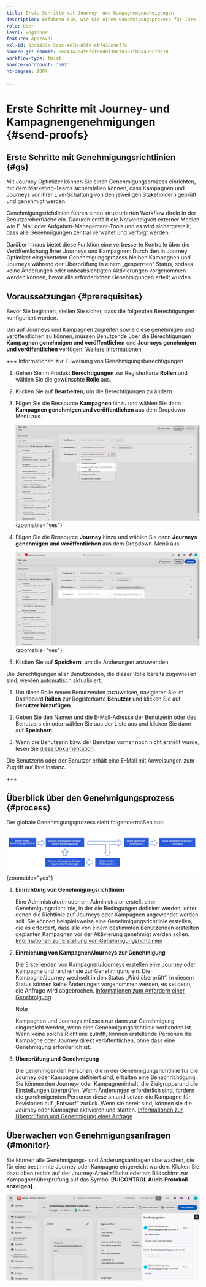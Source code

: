 ```yaml
---
title: Erste Schritte mit Journey- und Kampagnengenehmigungen
description: Erfahren Sie, wie Sie einen Genehmigungsprozess für Ihre Journeys und Kampagnen einrichten.
role: User
level: Beginner
feature: Approval
exl-id: 92d1439e-5cac-4e7d-85f8-ebf432e9ef7c
source-git-commit: 0ec43a204f5fcf0bddf38cfd381f0ea496c7de70
workflow-type: tm+mt
source-wordcount: '561'
ht-degree: 100%

---
```


# Erste Schritte mit Journey- und Kampagnengenehmigungen {#send-proofs}

## Erste Schritte mit Genehmigungsrichtlinien {#gs}

Mit Journey Optimizer können Sie einen Genehmigungsprozess einrichten, mit dem Marketing-Teams sicherstellen können, dass Kampagnen und Journeys vor ihrer Live-Schaltung von den jeweiligen Stakeholdern geprüft und genehmigt werden.

Genehmigungsrichtlinien führen einen strukturierten Workflow direkt in der Benutzeroberfläche ein. Dadurch entfällt die Notwendigkeit externer Medien wie E-Mail oder Aufgaben-Management-Tools und es wird sichergestellt, dass alle Genehmigungen zentral verwaltet und verfolgt werden.

Darüber hinaus bietet diese Funktion eine verbesserte Kontrolle über die Veröffentlichung Ihrer Journeys und Kampagnen: Durch den in Journey Optimizer eingebetteten Genehmigungsprozess bleiben Kampagnen und Journeys während der Überprüfung in einem „gesperrten“ Status, sodass keine Änderungen oder unbeabsichtigten Aktivierungen vorgenommen werden können, bevor alle erforderlichen Genehmigungen erteilt wurden.

## Voraussetzungen {#prerequisites}

Bevor Sie beginnen, stellen Sie sicher, dass die folgenden Berechtigungen konfiguriert wurden.

Um auf Journeys und Kampagnen zugreifen sowie diese genehmigen und veröffentlichen zu können, müssen Benutzende über die Berechtigungen **Kampagnen genehmigen und veröffentlichen** und **Journeys genehmigen und veröffentlichen** verfügen. [Weitere Informationen](../administration/permissions.md)

+++  Informationen zur Zuweisung von Genehmigungsberechtigungen

1. Gehen Sie im Produkt **Berechtigungen** zur Registerkarte **Rollen** und wählen Sie die gewünschte **Rolle** aus.

1. Klicken Sie auf **Bearbeiten**, um die Berechtigungen zu ändern.

1. Fügen Sie die Ressource **Kampagnen** hinzu und wählen Sie dann **Kampagnen genehmigen und veröffentlichen** aus dem Dropdown-Menü aus.

   ![](assets/permissions_approval.png){zoomable="yes"}

1. Fügen Sie die Ressource **Journey** hinzu und wählen Sie dann **Journeys genehmigen und veröffentlichen** aus dem Dropdown-Menü aus.

   ![](assets/permissions_approval_2.png){zoomable="yes"}

1. Klicken Sie auf **Speichern**, um die Änderungen anzuwenden.

Die Berechtigungen aller Benutzenden, die dieser Rolle bereits zugewiesen sind, werden automatisch aktualisiert.

1. Um diese Rolle neuen Benutzenden zuzuweisen, navigieren Sie im Dashboard **Rollen** zur Registerkarte **Benutzer** und klicken Sie auf **Benutzer hinzufügen**.

1. Geben Sie den Namen und die E-Mail-Adresse der Benutzerin oder des Benutzers ein oder wählen Sie aus der Liste aus und klicken Sie dann auf **Speichern**.

1. Wenn die Benutzerin bzw. der Benutzer vorher noch nicht erstellt wurde, lesen Sie [diese Dokumentation](https://experienceleague.adobe.com/de/docs/experience-platform/access-control/abac/permissions-ui/users).

Die Benutzerin oder der Benutzer erhält eine E-Mail mit Anweisungen zum Zugriff auf Ihre Instanz.

+++

## Überblick über den Genehmigungsprozess {#process}

Der globale Genehmigungsprozess sieht folgendermaßen aus:

![](assets/approval-process.png){zoomable="yes"}

1. **Einrichtung von Genehmigungsrichtlinien**

   Eine Administratorin oder ein Administrator erstellt eine Genehmigungsrichtlinie, in der die Bedingungen definiert werden, unter denen die Richtlinie auf Journeys oder Kampagnen angewendet werden soll. Sie können beispielsweise eine Genehmigungsrichtlinie erstellen, die es erfordert, dass alle von einem bestimmten Benutzenden erstellten geplanten Kampagnen vor der Aktivierung genehmigt werden sollen. [Informationen zur Erstellung von Genehmigungsrichtlinien](approval-policies.md)

1. **Einreichung von Kampagnen/Journeys zur Genehmigung**

   Die Erstellenden von Kampagnen/Journeys erstellen eine Journey oder Kampagne und reichen sie zur Genehmigung ein. Die Kampagne/Journey wechselt in den Status „Wird überprüft“. In diesem Status können keine Änderungen vorgenommen werden, es sei denn, die Anfrage wird abgebrochen. [Informationen zum Anfordern einer Genehmigung](request-approval.md)

   >[!NOTE]
   >
   >Kampagnen und Journeys müssen nur dann zur Genehmigung eingereicht werden, wenn eine Genehmigungsrichtlinie vorhanden ist. Wenn keine solche Richtlinie zutrifft, können erstellende Personen die Kampagne oder Journey direkt veröffentlichen, ohne dass eine Genehmigung erforderlich ist.

1. **Überprüfung und Genehmigung**

   Die genehmigenden Personen, die in der Genehmigungsrichtlinie für die Journey oder Kampagne definiert sind, erhalten eine Benachrichtigung. Sie können den Journey- oder Kampagneninhalt, die Zielgruppe und die Einstellungen überprüfen. Wenn Änderungen erforderlich sind, fordern die genehmigenden Personen diese an und setzen die Kampagne für Revisionen auf „Entwurf“ zurück. Wenn sie bereit sind, können sie die Journey oder Kampagne aktivieren und starten. [Informationen zur Überprüfung und Genehmigung einer Anfrage](review-approve-request.md)

## Überwachen von Genehmigungsanfragen {#monitor}

Sie können alle Genehmigungs- und Änderungsanfragen überwachen, die für eine bestimmte Journey oder Kampagne eingereicht wurden. Klicken Sie dazu oben rechts auf der Journey-Arbeitsfläche oder am Bildschirm zur Kampagnenüberprüfung auf das Symbol **[!UICONTROL Audit-Protokoll anzeigen]**.

![](assets/monitor-requests.png)
